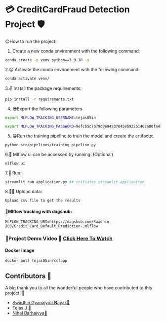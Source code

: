 # 💳 **CreditCardFraud Detection Project** 🛡️

😉How to run the project:
1. Create a new conda environment with the following command:

```bash
conda create -p venv python==3.9.18 -y
```

2.😊 Activate the conda environment with the following command:
```bash
conda activate venv/
```

3.✌️ Install the package requirements:
```bash
pip install -r requirements.txt
```
4. 😎Export the following parameters

```bash
export MLFLOW_TRACKING_USERNAME=tejas05in
```
```bash
export MLFLOW_TRACKING_PASSWORD=9efcb5c7b79d0e949378459b922b1462a80fa413
```

5. 😁Run the training pipeline to train the model and create the artifacts:
```bash
python src/pipelines/training_pipeline.py
```

6.🤗 Mlflow ui can be accessed by running: (Optional)
```bash
mlflow ui
```

7.🙌 Run:
```bash
streamlit run application.py ## initiates streamlit application
```

8.🤩🥳 Upload data:
```
Upload csv file to get the results
```

#### 🌟Mlflow tracking with dagshub:

```angular2html
MLFLOW_TRACKING_URI=https://dagshub.com/Swadhin-203/Credit_Card_Default_Prediction-.mlflow
```
### 🚀Project Demo Video 🎥 [Click Here To Watch](https://www.youtube.com/watch?v=SAAXYqVyyDg)



#### Docker image
```docker
docker pull tejas05in/ccfapp
```
## Contributors 🚀

A big thank you to all the wonderful people who have contributed to this project! 🙌

- [Swadhin Gyanajyoti Nayak🌟](https://github.com/Swadhin-203)
- [Tejas J 🤗](https://github.com/tejas05in)
- [Nihal Barhaiyya🎉](https://github.com/Nihal434)
